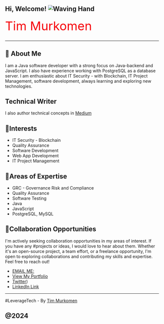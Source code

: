 ## Hi, Welcome! ![Waving Hand](https://media.giphy.com/media/xThtamkuyrS1TBl7jC/giphy.gif)

<svg xmlns="http://www.w3.org/2000/svg" width="400" height="60">
  <text x="0" y="40" font-size="40" fill="black">
    Tim Murkomen
    <animate attributeName="fill" values="red;blue;green;yellow;red" dur="4s" repeatCount="indefinite"/>
  </text>
</svg>

---
## 👀 About Me

I am a Java software developer with a strong focus on Java-backend and JavaScript. I also have experience working with PostgreSQL as a database server. I am enthusiastic about IT Security - with Blockchain, IT Project Management, software development, always learning and exploring new technologies.

## Technical Writer

I also author technical concepts in [Medium](https://medium.com/@timmurkomen)

## 💞️Interests
- IT Security - Blockchain
- Quality Assurance
- Software Development
- Web App Development
- IT Project Management

## 🌱Areas of Expertise
- GRC - Governance Risk and Compliance
- Quality Assurance
- Software Testing
- Java
- JavaScript
- PostgreSQL, MySQL

## 💞️Collaboration Opportunities

I'm actively seeking collaboration opportunities in my areas of interest. If you have any #projects or ideas, I would love to hear about them. Whether it's an open-source project, a team effort, or a freelance opportunity, I'm open to exploring collaborations and contributing my skills and expertise. Feel free to reach out!

- [EMAIL ME: ](mailto:timothymurkomen@outlook.com)
- [View My Portfolio](https://timmurkomen.com)
- [Twitter](https://x.com/Tim_Murkomen))
- [LinkedIn Link](https://linkedin.com/in/timoo20)

---
#LeverageTech - By [Tim Murkomen](https://timmurkomen.com/)

@2024
---
